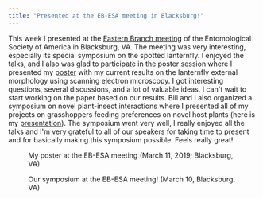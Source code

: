 ```yaml
---
title: "Presented at the EB-ESA meeting in Blacksburg!"
---
```

This week I presented at the [Eastern Branch meeting](https://www.entsoc.org/eastern/2019-branch-meeting) of the Entomological Society of America in Blacksburg, VA. The meeting was very interesting, especially its special symposium on the spotted lanternfly. <!--more--> I enjoyed the talks, and I also was glad to participate in the poster session where I presented my <a href="{{ 'assets/content/publications/2019_EBESA_poster.pdf' | relative_url }}">poster</a> with my current results on the lanternfly external morphology using scanning electron microscopy. I got interesting questions, several discussions, and a lot of valuable ideas. I can't wait to start working on the paper based on our results. Bill and I also organized a symposium on novel plant-insect interactions where I presented all of my projects on grasshoppers feeding preferences on novel host plants (here is my <a href="{{ 'assets/content/publications/2019_EBESA_talk.pdf' | relative_url }}">presentation</a>). The symposium went very well, I really enjoyed all the talks and I'm very grateful to all of our speakers for taking time to present and for basically making this symposium possible. Feels really great!

  <div class="row">
  <div class="col-sm">
    <figure class="text-center">
    <img class="ic4f-mtrig ic4f-zoomin figure-img img-fluid ic4f-max-height-md"
    src="{{ '/assets/content/misc/eb_esa_poster.jpg' | relative_url }}" alt="">
    <figcaption class="figure-caption">My poster at the EB-ESA meeting (March 11, 2019; Blacksburg, VA) 
    </figcaption>
    </figure>
  </div>
  <div class="col-sm">
    <figure class="text-center">
    <img class="ic4f-mtrig ic4f-zoomin figure-img img-fluid ic4f-max-height-md"
    src="{{ '/assets/content/misc/intro.jpg' | relative_url }}" alt="">
    <figcaption class="figure-caption"> Our symposium at the EB-ESA meeting! (March 10, Blacksburg, VA) 
    </figcaption>
    </figure>
  </div>
  </div>



